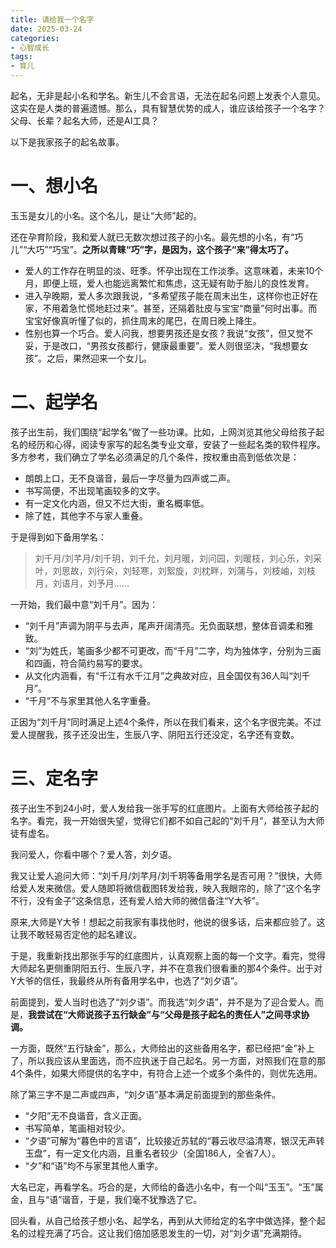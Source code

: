 ```yaml
---
title: 请给我一个名字
date: 2025-03-24
categories:
- 心智成长
tags:
- 育儿
---
```

起名，无非是起小名和学名。新生儿不会言语，无法在起名问题上发表个人意见。这实在是人类的普遍遗憾。那么，具有智慧优势的成人，谁应该给孩子一个名字？父母、长辈？起名大师，还是AI工具？

以下是我家孩子的起名故事。

# 一、想小名 #

玉玉是女儿的小名。这个名儿，是让“大师”起的。

还在孕育阶段，我和爱人就已无数次想过孩子的小名。最先想的小名，有“巧儿”“大巧”“巧宝”。**之所以青睐“巧”字，是因为，这个孩子“来”得太巧了。**

- 爱人的工作存在明显的淡、旺季。怀孕出现在工作淡季。这意味着，未来10个月，即便上班，爱人也能远离繁忙和焦虑，这无疑有助于胎儿的良性发育。
- 进入孕晚期，爱人多次跟我说，“多希望孩子能在周末出生，这样你也正好在家，不用着急忙慌地赶过来”。甚至，还隔着肚皮与宝宝“商量”何时出事。而宝宝好像真听懂了似的，抓住周末的尾巴，在周日晚上降生。
- 性别也算一个巧合。爱人问我，想要男孩还是女孩？我说“女孩”，但又觉不妥，于是改口，“男孩女孩都行，健康最重要”。爱人则很坚决，“我想要女孩”。之后，果然迎来一个女儿。

# 二、起学名 #

孩子出生前，我们围绕“起学名”做了一些功课。比如，上网浏览其他父母给孩子起名的经历和心得，阅读专家写的起名类专业文章，安装了一些起名类的软件程序。多方参考，我们确立了学名必须满足的几个条件，按权重由高到低依次是：

- 朗朗上口，无不良谐音，最后一字尽量为四声或二声。
- 书写简便，不出现笔画较多的文字。
- 有一定文化内涵，但又不烂大街，重名概率低。
- 除了姓，其他字不与家人重叠。

于是得到如下备用学名：

> 刘千月/刘芊月/刘千玥，刘千允，刘月暖，刘问园，刘暖枝，刘心乐，刘采叶，刘思故，刘行朵，刘轻寒，刘絮旋，刘枕畔，刘蒲与，刘枝岫，刘枝月，刘语月，刘予月……

一开始，我们最中意“刘千月”。因为：

- “刘千月”声调为阴平与去声，尾声开阔清亮。无负面联想，整体音调柔和雅致。
- “刘”为姓氏，笔画多少都不可更改，而“千月”二字，均为独体字，分别为三画和四画，符合简约易写的要求。
- 从文化内涵看，有“千江有水千江月”之典故对应，且全国仅有36人叫“刘千月”。
- “千月”不与家里其他人名字重叠。

正因为“刘千月”同时满足上述4个条件，所以在我们看来，这个名字很完美。不过爱人提醒我，孩子还没出生，生辰八字、阴阳五行还没定，名字还有变数。

# 三、定名字 #

孩子出生不到24小时，爱人发给我一张手写的红底图片。上面有大师给孩子起的名字。看完，我一开始很失望，觉得它们都不如自己起的“刘千月”，甚至认为大师徒有虚名。

我问爱人，你看中哪个？爱人答，刘夕语。

我又让爱人追问大师：“刘千月/刘芊月/刘千玥等备用学名是否可用？”很快，大师给爱人发来微信。爱人随即将微信截图转发给我，映入我眼帘的，除了“这个名字不行，没有金子”这条信息，还有爱人给大师的微信备注“Y大爷”。

原来,大师是Y大爷！想起之前我家有事找他时，他说的很多话，后来都应验了。这让我不敢轻易否定他的起名建议。

于是，我重新找出那张手写的红底图片，认真观察上面的每一个文字。看完，觉得大师起名更侧重阴阳五行、生辰八字，并不在意我们很看重的那4个条件。出于对Y大爷的信任，我最终从所有备用学名中，也选了“刘夕语”。

前面提到，爱人当时也选了“刘夕语”。而我选“刘夕语”，并不是为了迎合爱人。而是，**我尝试在“大师说孩子五行缺金”与“父母是孩子起名的责任人”之间寻求协调。**

一方面，既然“五行缺金”，那么，大师给出的这些备用名字，都已经把“金”补上了，所以我应该从里面选，而不应执迷于自己起名。另一方面，对照我们在意的那4个条件，如果大师提供的名字中，有符合上述一个或多个条件的，则优先选用。

除了第三字不是二声或四声，“刘夕语”基本满足前面提到的那些条件。

- “夕阳”无不良谐音，含义正面。
- 书写简单，笔画相对较少。
- “夕语”可解为“暮色中的言语”，比较接近苏轼的“暮云收尽溢清寒，银汉无声转玉盘”，有一定文化内涵，且重名者较少（全国186人，全省7人）。
- “夕”和“语”均不与家里其他人重字。

大名已定，再看学名。巧合的是，大师给的备选小名中，有一个叫“玉玉”。“玉”属金，且与“语”谐音，于是，我们毫不犹豫选了它。

回头看，从自己给孩子想小名、起学名，再到从大师给定的名字中做选择，整个起名的过程充满了巧合。这让我们倍加感恩发生的一切，对“刘夕语”充满期待。